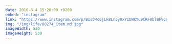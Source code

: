 ```yaml
---
date: 2016-8-4 15:20:09 +0200
embed: "instagram"
link: "https://www.instagram.com/p/BIs04c6jLk8LnoyUxYIDWKYu9CRF0blBFVoUlI0/"
img: "/img/life/00274_item.md.jpg"
imageWidth: 530
imageHeight: 530
---
```

